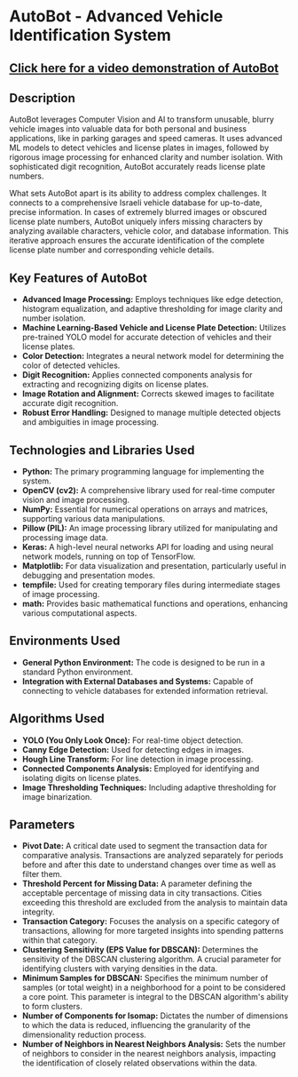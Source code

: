 <h1>AutoBot - Advanced Vehicle Identification System</h1>
<h2><a href="https://youtu.be/NCGko0xxi4U?feature=shared">Click here for a video demonstration of AutoBot</a></h2>
<h2>Description</h2>
<p>AutoBot leverages Computer Vision and AI to transform unusable, blurry vehicle images into valuable data for both personal and business applications, like in parking garages and speed cameras. It uses advanced ML models to detect vehicles and license plates in images, followed by rigorous image processing for enhanced clarity and number isolation. With sophisticated digit recognition, AutoBot accurately reads license plate numbers.</p>

<p>What sets AutoBot apart is its ability to address complex challenges. It connects to a comprehensive Israeli vehicle database for up-to-date, precise information. In cases of extremely blurred images or obscured license plate numbers, AutoBot uniquely infers missing characters by analyzing available characters, vehicle color, and database information. This iterative approach ensures the accurate identification of the complete license plate number and corresponding vehicle details.</p>

<h2>Key Features of AutoBot</h2>
<ul>
    <li><b>Advanced Image Processing:</b> Employs techniques like edge detection, histogram equalization, and adaptive thresholding for image clarity and number isolation.</li>
    <li><b>Machine Learning-Based Vehicle and License Plate Detection:</b> Utilizes pre-trained YOLO model for accurate detection of vehicles and their license plates.</li>
    <li><b>Color Detection:</b> Integrates a neural network model for determining the color of detected vehicles.</li>
    <li><b>Digit Recognition:</b> Applies connected components analysis for extracting and recognizing digits on license plates.</li>
    <li><b>Image Rotation and Alignment:</b> Corrects skewed images to facilitate accurate digit recognition.</li>
    <li><b>Robust Error Handling:</b> Designed to manage multiple detected objects and ambiguities in image processing.</li>
</ul>

<h2>Technologies and Libraries Used</h2>
<ul>
    <li><b>Python:</b> The primary programming language for implementing the system.</li>
    <li><b>OpenCV (cv2):</b> A comprehensive library used for real-time computer vision and image processing.</li>
    <li><b>NumPy:</b> Essential for numerical operations on arrays and matrices, supporting various data manipulations.</li>
    <li><b>Pillow (PIL):</b> An image processing library utilized for manipulating and processing image data.</li>
    <li><b>Keras:</b> A high-level neural networks API for loading and using neural network models, running on top of TensorFlow.</li>
    <li><b>Matplotlib:</b> For data visualization and presentation, particularly useful in debugging and presentation modes.</li>
    <li><b>tempfile:</b> Used for creating temporary files during intermediate stages of image processing.</li>
    <li><b>math:</b> Provides basic mathematical functions and operations, enhancing various computational aspects.</li>
</ul>

<h2>Environments Used</h2>
<ul>
    <li><b>General Python Environment:</b> The code is designed to be run in a standard Python environment.</li>
    <li><b>Integration with External Databases and Systems:</b> Capable of connecting to vehicle databases for extended information retrieval.</li>
</ul>

<h2>Algorithms Used</h2>
<ul>
    <li><b>YOLO (You Only Look Once):</b> For real-time object detection.</li>
    <li><b>Canny Edge Detection:</b> Used for detecting edges in images.</li>
    <li><b>Hough Line Transform:</b> For line detection in image processing.</li>
    <li><b>Connected Components Analysis:</b> Employed for identifying and isolating digits on license plates.</li>
    <li><b>Image Thresholding Techniques:</b> Including adaptive thresholding for image binarization.</li>
</ul>


<h2>Parameters</h2>
<ul>
    <li><b>Pivot Date:</b> A critical date used to segment the transaction data for comparative analysis. Transactions are analyzed separately for periods before and after this date to understand changes over time as well as filter them.</li>
    <li><b>Threshold Percent for Missing Data:</b> A parameter defining the acceptable percentage of missing data in city transactions. Cities exceeding this threshold are excluded from the analysis to maintain data integrity.</li>
    <li><b>Transaction Category:</b> Focuses the analysis on a specific category of transactions, allowing for more targeted insights into spending patterns within that category.</li>
    <li><b>Clustering Sensitivity (EPS Value for DBSCAN):</b> Determines the sensitivity of the DBSCAN clustering algorithm. A crucial parameter for identifying clusters with varying densities in the data.</li>
    <li><b>Minimum Samples for DBSCAN:</b> Specifies the minimum number of samples (or total weight) in a neighborhood for a point to be considered a core point. This parameter is integral to the DBSCAN algorithm's ability to form clusters.</li>
    <li><b>Number of Components for Isomap:</b> Dictates the number of dimensions to which the data is reduced, influencing the granularity of the dimensionality reduction process.</li>
    <li><b>Number of Neighbors in Nearest Neighbors Analysis:</b> Sets the number of neighbors to consider in the nearest neighbors analysis, impacting the identification of closely related observations within the data.</li>
</ul>
